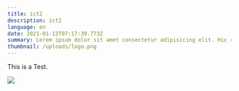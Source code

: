 ```yaml
---
title: ict2
description: ict2
language: en
date: 2021-01-12T07:17:39.773Z
summary: Lorem ipsum dolor sit amet consectetur adipisicing elit. Hic rerum earum quos explicabo suscipit maxime iste qui nihil. Reiciendis asperiores minus necessitatibus
thumbnail: /uploads/logo.png
---
```

This is a Test.


![](/uploads/logo.png)